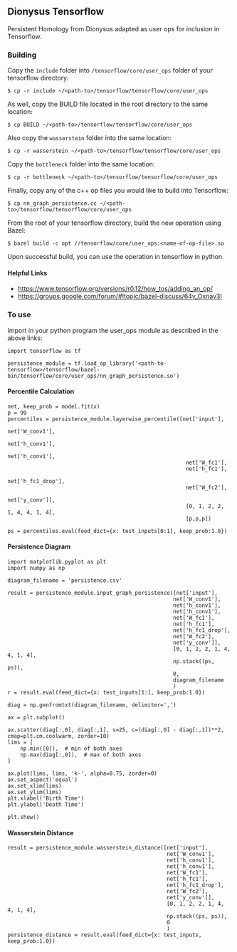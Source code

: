 ## Dionysus Tensorflow

Persistent Homology from Dionysus adapted as user ops for inclusion in Tensorflow.

### Building

Copy the `include` folder into `/tensorflow/core/user_ops` folder of your
tensorflow directory:

```
$ cp -r include ~/<path-to>/tensorflow/tensorflow/core/user_ops
```

As well, copy the BUILD file located in the root directory to the same location:

```
$ cp BUILD ~/<path-to>/tensorflow/tensorflow/core/user_ops
```

Also copy the `wasserstein` folder into the same location:

```
$ cp -r wasserstein ~/<path-to>/tensorflow/tensorflow/core/user_ops
```

Copy the `bottleneck` folder into the same location:

```
$ cp -r bottleneck ~/<path-to>/tensorflow/tensorflow/core/user_ops
```

Finally, copy any of the c++ op files you would like to build into Tensorflow:

```
$ cp nn_graph_persistence.cc ~/<path-to>/tensorflow/tensorflow/core/user_ops
```

From the root of your tensorflow directory, build the new operation using Bazel:

```
$ bazel build -c opt //tensorflow/core/user_ops:<name-of-op-file>.so
```

Upon successful build, you can use the operation in tensorflow in python.

#### Helpful Links
  - https://www.tensorflow.org/versions/r0.12/how_tos/adding_an_op/
  - https://groups.google.com/forum/#!topic/bazel-discuss/64v_Oxnav3I

### To use

Import in your python program the user_ops module as described in the above links:

```
import tensorflow as tf

persistence_module = tf.load_op_library('<path-to-tensorflow>/tensorflow/bazel-bin/tensorflow/core/user_ops/nn_graph_persistence.so')
```

#### Percentile Calculation

```
net, keep_prob = model.fit(x)
p = 99
percentiles = persistence_module.layerwise_percentile([net['input'],
                                                        net['W_conv1'],
                                                        net['h_conv1'],
                                                        net['h_conv1'],
                                                        net['W_fc1'],
                                                        net['h_fc1'],
                                                        net['h_fc1_drop'],
                                                        net['W_fc2'],
                                                        net['y_conv']],
                                                        [0, 1, 2, 2, 1, 4, 4, 1, 4],
                                                        [p,p,p])

ps = percentiles.eval(feed_dict={x: test_inputs[0:1], keep_prob:1.0})
```


#### Persistence Diagram

```
import matplotlib.pyplot as plt
import numpy as np

diagram_filename = 'persistence.csv'

result = persistence_module.input_graph_persistence([net['input'],
                                                    net['W_conv1'],
                                                    net['h_conv1'],
                                                    net['h_conv1'],
                                                    net['W_fc1'],
                                                    net['h_fc1'],
                                                    net['h_fc1_drop'],
                                                    net['W_fc2'],
                                                    net['y_conv']],
                                                    [0, 1, 2, 2, 1, 4, 4, 1, 4],
                                                    np.stack((ps, ps)),
                                                    0,
                                                    diagram_filename
                                                    )
r = result.eval(feed_dict={x: test_inputs[1:], keep_prob:1.0})

diag = np.genfromtxt(diagram_filename, delimiter=',')

ax = plt.subplot()

ax.scatter(diag[:,0], diag[:,1], s=25, c=(diag[:,0] - diag[:,1])**2, cmap=plt.cm.coolwarm, zorder=10)
lims = [
    np.min([0]),  # min of both axes
    np.max(diag[:,0]),  # max of both axes
]

ax.plot(lims, lims, 'k-', alpha=0.75, zorder=0)
ax.set_aspect('equal')
ax.set_xlim(lims)
ax.set_ylim(lims)
plt.xlabel('Birth Time')
plt.ylabel('Death Time')

plt.show()
```


#### Wasserstein Distance

```
result = persistence_module.wasserstein_distance([net['input'],
                                                  net['W_conv1'],
                                                  net['h_conv1'],
                                                  net['h_conv1'],
                                                  net['W_fc1'],
                                                  net['h_fc1'],
                                                  net['h_fc1_drop'],
                                                  net['W_fc2'],
                                                  net['y_conv']],
                                                  [0, 1, 2, 2, 1, 4, 4, 1, 4],
                                                  np.stack((ps, ps)),
                                                  0
                                                  )
persistence_distance = result.eval(feed_dict={x: test_inputs, keep_prob:1.0})
```
